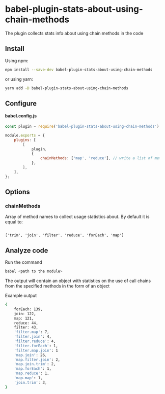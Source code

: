 # babel-plugin-stats-about-using-chain-methods

The plugin collects stats info about using chain methods in the code

## Install

Using npm:

```sh
npm install --save-dev babel-plugin-stats-about-using-chain-methods
```

or using yarn:

```sh
yarn add -D babel-plugin-stats-about-using-chain-methods
```

## Configure

#### babel.config.js

```js
const plugin = require('babel-plugin-stats-about-using-chain-methods').default;

module.exports = {
    plugins: [
        [
            plugin,
            {
                chainMethods: ['map', 'reduce'], // write a list of methods
            },
        ],
    ],
};
```

## Options

### chainMethods

Array of method names to collect usage statistics about.
By default it is equal to:

```

['trim', 'join', 'filter', 'reduce', 'forEach', 'map']

```

## Analyze code

Run the command

```sh
babel <path to the module>
```

The output will contain an object with statistics on the use of call chains from the specified methods in the form of an object

Example output

```sh
{
    forEach: 139,
    join: 122,
    map: 121,
    reduce: 44,
    filter: 43,
    'filter.map': 7,
    'filter.join': 4,
    'filter.reduce': 4,
    'filter.forEach': 1,
    'filter.map.join': 1
    'map.join': 26,
    'map.filter.join': 2,
    'map.join.trim': 2,
    'map.forEach': 1,
    'map.reduce': 1,
    'map.map': 1,
    'join.trim': 3,
}

```
